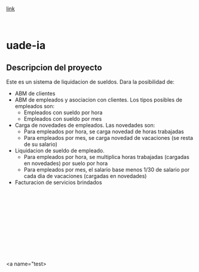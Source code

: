  [link](#test)
<br><br><br>

# uade-ia

## Descripcion del proyecto

Este es un sistema de liquidacion de sueldos. Dara la posibilidad de:
* ABM de clientes
* ABM de empleados y asociacion con clientes. Los tipos posibles de empleados son:
	* Empleados con sueldo por hora
	* Empleados con sueldo por mes
* Carga de novedades de empleados. Las novedades son:
	* Para empleados por hora, se carga novedad de horas trabajadas
	* Para empleados por mes, se carga novedad de vacaciones (se resta de su salario)
* Liquidacion de sueldo de empleado.
	* Para empleados por hora, se multiplica horas trabajadas (cargadas en novedades) por suelo por hora
	* Para empleados por mes, el salario base menos 1/30 de salario por cada dia de vacaciones (cargadas en novedades) 
* Facturacion de servicios brindados

<br><br><br><br><br><br><br><br><br><br><br>
<a name="test></a>
